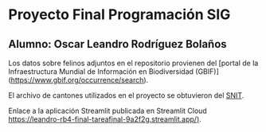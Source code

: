 # Proyecto Final Programación SIG

## Alumno: Oscar Leandro Rodríguez Bolaños

Los datos sobre felinos adjuntos en el repositorio provienen del [portal de la Infraestructura Mundial de Información en Biodiversidad (GBIF)] (https://www.gbif.org/occurrence/search).

El archivo de cantones utilizados en el proyecto se obtuvieron del [SNIT]( https://www.snitcr.go.cr/ico_servicios_ogc_info?k=bm9kbzo6MjY=&nombre=IGN%20Cartograf%C3%ADa%201:5mil).

Enlace a la aplicación Streamlit publicada en Streamlit Cloud [https://leandro-rb4-final-tareafinal-9a2f2g.streamlit.app/)](https://leandro-rb4-final-tareafinal-9a2f2g.streamlit.app/).
